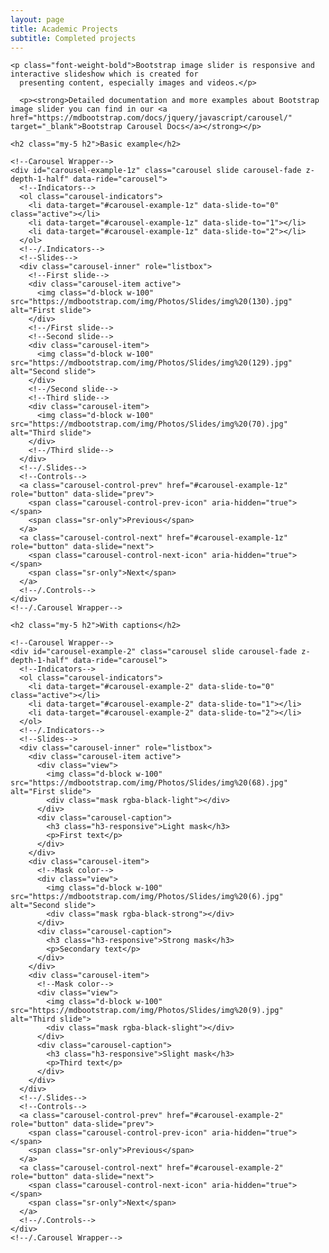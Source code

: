 ```yaml
---
layout: page
title: Academic Projects
subtitle: Completed projects
---
```


 <div class="container my-4">

    <p class="font-weight-bold">Bootstrap image slider is responsive and interactive slideshow which is created for
      presenting content, especially images and videos.</p>

      <p><strong>Detailed documentation and more examples about Bootstrap image slider you can find in our <a href="https://mdbootstrap.com/docs/jquery/javascript/carousel/" target="_blank">Bootstrap Carousel Docs</a></strong></p>

    <h2 class="my-5 h2">Basic example</h2>

    <!--Carousel Wrapper-->
    <div id="carousel-example-1z" class="carousel slide carousel-fade z-depth-1-half" data-ride="carousel">
      <!--Indicators-->
      <ol class="carousel-indicators">
        <li data-target="#carousel-example-1z" data-slide-to="0" class="active"></li>
        <li data-target="#carousel-example-1z" data-slide-to="1"></li>
        <li data-target="#carousel-example-1z" data-slide-to="2"></li>
      </ol>
      <!--/.Indicators-->
      <!--Slides-->
      <div class="carousel-inner" role="listbox">
        <!--First slide-->
        <div class="carousel-item active">
          <img class="d-block w-100" src="https://mdbootstrap.com/img/Photos/Slides/img%20(130).jpg" alt="First slide">
        </div>
        <!--/First slide-->
        <!--Second slide-->
        <div class="carousel-item">
          <img class="d-block w-100" src="https://mdbootstrap.com/img/Photos/Slides/img%20(129).jpg" alt="Second slide">
        </div>
        <!--/Second slide-->
        <!--Third slide-->
        <div class="carousel-item">
          <img class="d-block w-100" src="https://mdbootstrap.com/img/Photos/Slides/img%20(70).jpg" alt="Third slide">
        </div>
        <!--/Third slide-->
      </div>
      <!--/.Slides-->
      <!--Controls-->
      <a class="carousel-control-prev" href="#carousel-example-1z" role="button" data-slide="prev">
        <span class="carousel-control-prev-icon" aria-hidden="true"></span>
        <span class="sr-only">Previous</span>
      </a>
      <a class="carousel-control-next" href="#carousel-example-1z" role="button" data-slide="next">
        <span class="carousel-control-next-icon" aria-hidden="true"></span>
        <span class="sr-only">Next</span>
      </a>
      <!--/.Controls-->
    </div>
    <!--/.Carousel Wrapper-->

    <h2 class="my-5 h2">With captions</h2>

    <!--Carousel Wrapper-->
    <div id="carousel-example-2" class="carousel slide carousel-fade z-depth-1-half" data-ride="carousel">
      <!--Indicators-->
      <ol class="carousel-indicators">
        <li data-target="#carousel-example-2" data-slide-to="0" class="active"></li>
        <li data-target="#carousel-example-2" data-slide-to="1"></li>
        <li data-target="#carousel-example-2" data-slide-to="2"></li>
      </ol>
      <!--/.Indicators-->
      <!--Slides-->
      <div class="carousel-inner" role="listbox">
        <div class="carousel-item active">
          <div class="view">
            <img class="d-block w-100" src="https://mdbootstrap.com/img/Photos/Slides/img%20(68).jpg" alt="First slide">
            <div class="mask rgba-black-light"></div>
          </div>
          <div class="carousel-caption">
            <h3 class="h3-responsive">Light mask</h3>
            <p>First text</p>
          </div>
        </div>
        <div class="carousel-item">
          <!--Mask color-->
          <div class="view">
            <img class="d-block w-100" src="https://mdbootstrap.com/img/Photos/Slides/img%20(6).jpg" alt="Second slide">
            <div class="mask rgba-black-strong"></div>
          </div>
          <div class="carousel-caption">
            <h3 class="h3-responsive">Strong mask</h3>
            <p>Secondary text</p>
          </div>
        </div>
        <div class="carousel-item">
          <!--Mask color-->
          <div class="view">
            <img class="d-block w-100" src="https://mdbootstrap.com/img/Photos/Slides/img%20(9).jpg" alt="Third slide">
            <div class="mask rgba-black-slight"></div>
          </div>
          <div class="carousel-caption">
            <h3 class="h3-responsive">Slight mask</h3>
            <p>Third text</p>
          </div>
        </div>
      </div>
      <!--/.Slides-->
      <!--Controls-->
      <a class="carousel-control-prev" href="#carousel-example-2" role="button" data-slide="prev">
        <span class="carousel-control-prev-icon" aria-hidden="true"></span>
        <span class="sr-only">Previous</span>
      </a>
      <a class="carousel-control-next" href="#carousel-example-2" role="button" data-slide="next">
        <span class="carousel-control-next-icon" aria-hidden="true"></span>
        <span class="sr-only">Next</span>
      </a>
      <!--/.Controls-->
    </div>
    <!--/.Carousel Wrapper-->

  </div>
